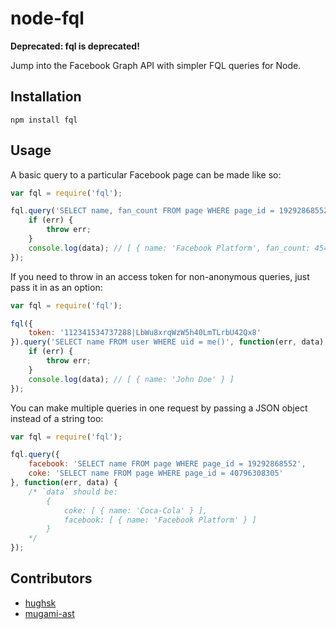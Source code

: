 # node-fql

**Deprecated: fql is deprecated!**

Jump into the Facebook Graph API with simpler FQL queries for Node.

## Installation

`npm install fql`

## Usage

A basic query to a particular Facebook page can be made like so:

``` javascript
var fql = require('fql');

fql.query('SELECT name, fan_count FROM page WHERE page_id = 19292868552', function(err, data) {
	if (err) {
		throw err;
	}
	console.log(data); // [ { name: 'Facebook Platform', fan_count: 4549532 } ]
});
```

If you need to throw in an access token for non-anonymous queries, just pass it in as an option:

``` javascript
var fql = require('fql');

fql({
	token: '112341534737288|LbWu8xrqWzW5h40LmTLrbU42Qx8'
}).query('SELECT name FROM user WHERE uid = me()', function(err, data) {
	if (err) {
		throw err;
	}
	console.log(data); // [ { name: 'John Doe' } ]
});
```

You can make multiple queries in one request by passing a JSON object instead of a string too:

``` javascript
var fql = require('fql');

fql.query({
	facebook: 'SELECT name FROM page WHERE page_id = 19292868552',
	coke: 'SELECT name FROM page WHERE page_id = 40796308305'
}, function(err, data) {
	/* `data` should be:
		{
			coke: [ { name: 'Coca-Cola' } ],
			facebook: [ { name: 'Facebook Platform' } ]
		}
	*/
});
```

## Contributors

* [hughsk](https://github.com/hughsk)
* [mugami-ast](https://github.com/mugami-ast)
